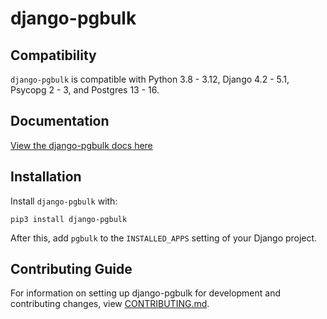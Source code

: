 # django-pgbulk

## Compatibility

`django-pgbulk` is compatible with Python 3.8 - 3.12, Django 4.2 - 5.1, Psycopg 2 - 3, and Postgres 13 - 16.

## Documentation

[View the django-pgbulk docs here](https://django-pgbulk.readthedocs.io/)

## Installation

Install `django-pgbulk` with:

    pip3 install django-pgbulk
After this, add `pgbulk` to the `INSTALLED_APPS` setting of your Django project.

## Contributing Guide

For information on setting up django-pgbulk for development and contributing changes, view [CONTRIBUTING.md](CONTRIBUTING.md).
